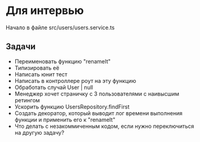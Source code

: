 # Для интервью

Начало в файле src/users/users.service.ts

## Задачи

- Переименовать функцию "renameIt"
- Типизировать её
- Написать юнит тест
- Написать в контроллере роут на эту функцию
- Обработать случай User | null
- Менеджер хочет страничку с 3 пользователями с наивысшим ретингом
- Ускорить функцию UsersRepository.findFirst
- Создать декоратор, который выводит лог времени выполнения функции и применить его к "renameIt"
- Что делать с незакоммиченным кодом, если нужно переключиться на другую задачу?
